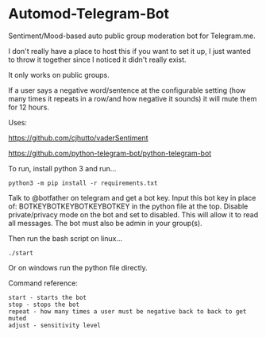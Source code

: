 # Automod-Telegram-Bot
Sentiment/Mood-based auto public group moderation bot for Telegram.me.

I don't really have a place to host this if you want to set it up, I just wanted to throw it together since I noticed it didn't really exist.

It only works on public groups.

If a user says a negative word/sentence at the configurable setting (how many times it repeats in a row/and how negative it sounds) it will mute them for 12 hours.


Uses:

https://github.com/cjhutto/vaderSentiment

https://github.com/python-telegram-bot/python-telegram-bot


To run, install python 3 and run...

```python3 -m pip install -r requirements.txt```

Talk to @botfather on telegram and get a bot key. Input this bot key in place of: BOTKEYBOTKEYBOTKEYBOTKEY
in the python file at the top. Disable private/privacy mode on the bot and set to disabled. This will allow it to read all messages. The bot must also be admin in your group(s).

Then run the bash script on linux...

```./start```

Or on windows run the python file directly.


Command reference:

```
start - starts the bot
stop - stops the bot
repeat - how many times a user must be negative back to back to get muted
adjust - sensitivity level
```

